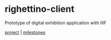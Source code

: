 # righettino-client

Prototype of digital exhibition application with IIIF

[project](https://github.com/orgs/ouvroir/projects/9) | [milestones](https://github.com/ouvroir/righettino-client/milestones?direction=asc&sort=due_date&state=open)
